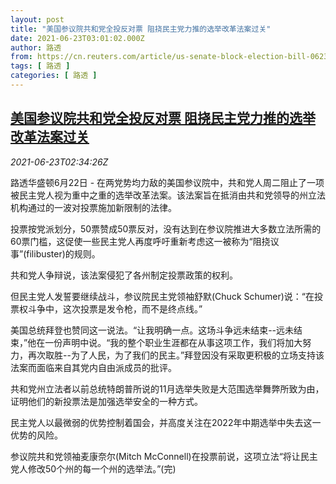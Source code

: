 ```yaml
---
layout: post
title: "美国参议院共和党全投反对票 阻挠民主党力推的选举改革法案过关"
date: 2021-06-23T03:01:02.000Z
author: 路透
from: https://cn.reuters.com/article/us-senate-block-election-bill-0623-idCNKCS2DZ083
tags: [ 路透 ]
categories: [ 路透 ]
---
```

<!--1624417262000-->
[美国参议院共和党全投反对票 阻挠民主党力推的选举改革法案过关](https://cn.reuters.com/article/us-senate-block-election-bill-0623-idCNKCS2DZ083)
------

<div>
<div><i>2021-06-23T02:34:26Z</i></div><p>路透华盛顿6月22日 - 在两党势均力敌的美国参议院中，共和党人周二阻止了一项被民主党人视为重中之重的选举改革法案。该法案旨在抵消由共和党领导的州立法机构通过的一波对投票施加新限制的法律。</p><p>投票按党派划分，50票赞成50票反对，没有达到在参议院推进大多数立法所需的60票门槛，这促使一些民主党人再度呼吁重新考虑这一被称为“阻挠议事”(filibuster)的规则。</p><p>共和党人争辩说，该法案侵犯了各州制定投票政策的权利。</p><p>但民主党人发誓要继续战斗，参议院民主党领袖舒默(Chuck Schumer)说：“在投票权斗争中，这次投票是发令枪，而不是终点线。”</p><p>美国总统拜登也赞同这一说法。“让我明确一点。这场斗争远未结束--远未结束，”他在一份声明中说。“我的整个职业生涯都在从事这项工作，我们将加大努力，再次取胜--为了人民，为了我们的民主。”拜登因没有采取更积极的立场支持该法案而面临来自其党内自由派成员的批评。</p><p>共和党州立法者以前总统特朗普所说的11月选举失败是大范围选举舞弊所致为由，证明他们的新投票法是加强选举安全的一种方式。</p><p>民主党人以最微弱的优势控制着国会，并高度关注在2022年中期选举中失去这一优势的风险。</p><p>参议院共和党领袖麦康奈尔(Mitch McConnell)在投票前说，这项立法“将让民主党人修改50个州的每一个州的选举法。”(完)</p>
</div>
